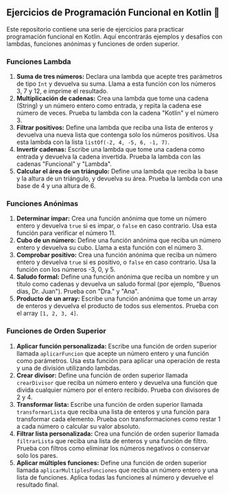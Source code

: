 ## Ejercicios de Programación Funcional en Kotlin 🚀

Este repositorio contiene una serie de ejercicios para practicar programación funcional en Kotlin. Aquí encontrarás ejemplos y desafíos con lambdas, funciones anónimas y funciones de orden superior.

### Funciones Lambda
1. **Suma de tres números:** Declara una lambda que acepte tres parámetros de tipo `Int` y devuelva su suma. Llama a esta función con los números 3, 7 y 12, e imprime el resultado.
2. **Multiplicación de cadenas:** Crea una lambda que tome una cadena (String) y un número entero como entrada, y repita la cadena ese número de veces. Prueba tu lambda con la cadena "Kotlin" y el número 3.
3. **Filtrar positivos:** Define una lambda que reciba una lista de enteros y devuelva una nueva lista que contenga solo los números positivos. Usa esta lambda con la lista `listOf(-2, 4, -5, 6, -1, 7)`.
4. **Invertir cadenas:** Escribe una lambda que tome una cadena como entrada y devuelva la cadena invertida. Prueba la lambda con las cadenas "Funcional" y "Lambda".
5. **Calcular el área de un triángulo:** Define una lambda que reciba la base y la altura de un triángulo, y devuelva su área. Prueba la lambda con una base de 4 y una altura de 6.

### Funciones Anónimas
1. **Determinar impar:** Crea una función anónima que tome un número entero y devuelva `true` si es impar, o `false` en caso contrario. Usa esta función para verificar el número 11.
2. **Cubo de un número:** Define una función anónima que reciba un número entero y devuelva su cubo. Llama a esta función con el número 3.
3. **Comprobar positivo:** Crea una función anónima que reciba un número entero y devuelva `true` si es positivo, o `false` en caso contrario. Usa la función con los números -3, 0, y 5.
4. **Saludo formal:** Define una función anónima que reciba un nombre y un título como cadenas y devuelva un saludo formal (por ejemplo, "Buenos días, Dr. Juan"). Prueba con "Dra." y "Ana".
5. **Producto de un array:** Escribe una función anónima que tome un array de enteros y devuelva el producto de todos sus elementos. Prueba con el array `[1, 2, 3, 4]`.

### Funciones de Orden Superior
1. **Aplicar función personalizada:** Escribe una función de orden superior llamada `aplicarFuncion` que acepte un número entero y una función como parámetros. Usa esta función para aplicar una operación de resta y una de división utilizando lambdas.
2. **Crear divisor:** Define una función de orden superior llamada `crearDivisor` que reciba un número entero y devuelva una función que divida cualquier número por el entero recibido. Prueba con divisores de 2 y 4.
3. **Transformar lista:** Escribe una función de orden superior llamada `transformarLista` que reciba una lista de enteros y una función para transformar cada elemento. Prueba con transformaciones como restar 1 a cada número o calcular su valor absoluto.
4. **Filtrar lista personalizada:** Crea una función de orden superior llamada `filtrarLista` que reciba una lista de enteros y una función de filtro. Prueba con filtros como eliminar los números negativos o conservar solo los pares.
5. **Aplicar múltiples funciones:** Define una función de orden superior llamada `aplicarMultiplesFunciones` que reciba un número entero y una lista de funciones. Aplica todas las funciones al número y devuelve el resultado final.

